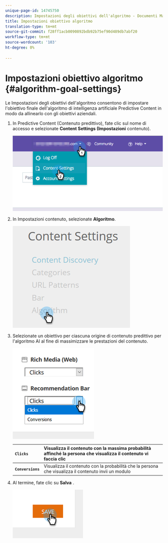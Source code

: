 ```yaml
---
unique-page-id: 14745750
description: Impostazioni degli obiettivi dell'algoritmo - Documenti Marketo - Documentazione del prodotto
title: Impostazioni obiettivo algoritmo
translation-type: tm+mt
source-git-commit: f28ff1acb0090892bdb92b75ef90d489db7abf20
workflow-type: tm+mt
source-wordcount: '103'
ht-degree: 0%

---
```



# Impostazioni obiettivo algoritmo {#algorithm-goal-settings}

Le Impostazioni degli obiettivi dell&#39;algoritmo consentono di impostare l&#39;obiettivo finale dell&#39;algoritmo di intelligenza artificiale Predictive Content in modo da allinearlo con gli obiettivi aziendali.

1. In Predictive Content (Contenuto predittivo), fate clic sul nome di accesso e selezionate **Content Settings (Impostazioni** contenuto).

   ![](assets/1.png)

1. In Impostazioni contenuto, selezionate **Algoritmo**.

   ![](assets/two-1.png)

1. Selezionate un obiettivo per ciascuna origine di contenuto predittivo per l&#39;algoritmo AI al fine di massimizzare le prestazioni del contenuto.

   ![](assets/three-new.png)

   | **`Clicks`** | Visualizza il contenuto con la massima probabilità affinché la persona che visualizza il contenuto vi faccia clic |
   |---|---|
   | **`Conversions`** | Visualizza il contenuto con la probabilità che la persona che visualizza il contenuto invii un modulo |

1. Al termine, fate clic su **Salva** .

   ![](assets/four.png)

